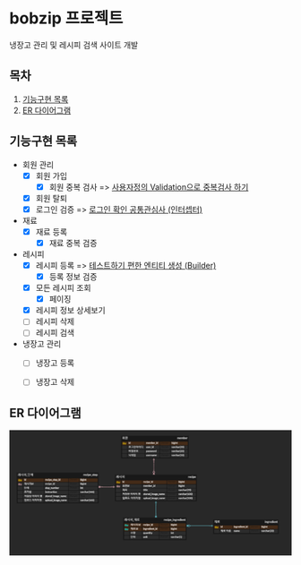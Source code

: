 # bobzip 프로젝트
냉장고 관리 및 레시피 검색 사이트 개발 


## 목차
1. [기능구현 목록](#기능구현-목록)
2. [ER 다이어그램](#er-다이어그램)


## 기능구현 목록

* 회원 관리
  * [x] 회원 가입
    * [x] 회원 중복 검사 => [사용자정의 Validation으로 중복검사 하기](https://flowerdragon95.tistory.com/196)
  * [x] 회원 탈퇴 
  * [x] 로그인 검증 => [로그인 확인 공통관심사 (인터셉터)](https://flowerdragon95.tistory.com/197) 
* 재료
  * [x] 재료 등록
    * [x] 재료 중복 검증
* 레시피
  * [x] 레시피 등록 => [테스트하기 편한 엔티티 생성 (Builder)](https://flowerdragon95.tistory.com/195)
    * [x] 등록 정보 검증
  * [x] 모든 레시피 조회
    * [x] 페이징
  * [x] 레시피 정보 상세보기 
  * [ ] 레시피 삭제 
  * [ ] 레시피 검색 
* 냉장고 관리
  * [ ] 냉장고 등록 
  * [ ] 냉장고 삭제
  

## ER 다이어그램
![img.png](img.png)